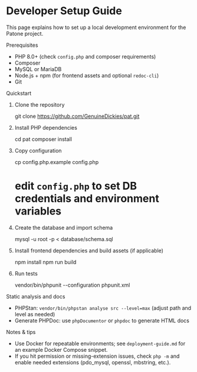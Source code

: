 # Developer Setup Guide

This page explains how to set up a local development environment for the Patone project.

Prerequisites

- PHP 8.0+ (check `config.php` and composer requirements)
- Composer
- MySQL or MariaDB
- Node.js + npm (for frontend assets and optional `redoc-cli`)
- Git

Quickstart

1. Clone the repository

   git clone https://github.com/GenuineDickies/pat.git

2. Install PHP dependencies

   cd pat
   composer install

3. Copy configuration

   cp config.php.example config.php
   # edit `config.php` to set DB credentials and environment variables

4. Create the database and import schema

   mysql -u root -p < database/schema.sql

5. Install frontend dependencies and build assets (if applicable)

   npm install
   npm run build

6. Run tests

   vendor/bin/phpunit --configuration phpunit.xml

Static analysis and docs

- PHPStan: `vendor/bin/phpstan analyse src --level=max` (adjust path and level as needed)
- Generate PHPDoc: use `phpDocumentor` or `phpdoc` to generate HTML docs

Notes & tips

- Use Docker for repeatable environments; see `deployment-guide.md` for an example Docker Compose snippet.
- If you hit permission or missing-extension issues, check `php -m` and enable needed extensions (pdo_mysql, openssl, mbstring, etc.).
